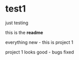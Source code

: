# test1
just testing

this is the <b>readme</b>

everything new - this is project 1

project 1 looks good - bugs fixed